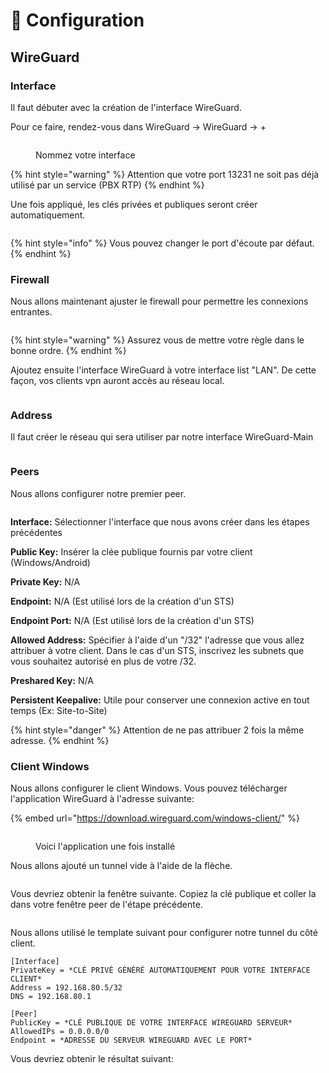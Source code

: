 # 🧾 Configuration

## WireGuard

### Interface

Il faut débuter avec la création de l'interface WireGuard.&#x20;

Pour ce faire, rendez-vous dans WireGuard -> WireGuard -> +

<figure><img src="../.gitbook/assets/image (52).png" alt=""><figcaption><p>Nommez votre interface</p></figcaption></figure>

{% hint style="warning" %}
Attention que votre port 13231 ne soit pas déjà utilisé par un service (PBX RTP)
{% endhint %}

Une fois appliqué, les clés privées et publiques seront créer automatiquement.

<figure><img src="../.gitbook/assets/image (53).png" alt=""><figcaption></figcaption></figure>

{% hint style="info" %}
Vous pouvez changer le port d'écoute par défaut.
{% endhint %}

### Firewall

Nous allons maintenant ajuster le firewall pour permettre les connexions entrantes.

<figure><img src="../.gitbook/assets/image (54).png" alt=""><figcaption></figcaption></figure>

{% hint style="warning" %}
Assurez vous de mettre votre règle dans le bonne ordre.
{% endhint %}

Ajoutez ensuite l'interface WireGuard à votre interface list "LAN". De cette façon, vos clients vpn auront accès au réseau local.

<figure><img src="../.gitbook/assets/image (62).png" alt=""><figcaption></figcaption></figure>

### Address

Il faut créer le réseau qui sera utiliser par notre interface WireGuard-Main

<figure><img src="../.gitbook/assets/image (55).png" alt=""><figcaption></figcaption></figure>

### Peers

Nous allons configurer notre premier peer.&#x20;

<figure><img src="../.gitbook/assets/image (56).png" alt=""><figcaption></figcaption></figure>

**Interface:**  Sélectionner l'interface que nous avons créer dans les étapes précédentes

**Public Key:** Insérer la clée publique fournis par votre client (Windows/Android)

**Private Key:** N/A

**Endpoint:**  N/A (Est utilisé lors de la création d'un STS)

**Endpoint Port:**  N/A (Est utilisé lors de la création d'un STS)

**Allowed Address:** Spécifier à l'aide d'un "/32" l'adresse que vous allez attribuer à votre client. Dans le cas d'un STS, inscrivez les subnets que vous souhaitez autorisé en plus de votre /32.

**Preshared Key:** N/A

**Persistent Keepalive:** Utile pour conserver une connexion active en tout temps (Ex: Site-to-Site)

{% hint style="danger" %}
Attention de ne pas attribuer 2 fois la même adresse.
{% endhint %}

### Client Windows

Nous allons configurer le client Windows. Vous pouvez télécharger l'application WireGuard à l'adresse suivante:

{% embed url="https://download.wireguard.com/windows-client/" %}

<figure><img src="../.gitbook/assets/image (57).png" alt=""><figcaption><p>Voici l'application une fois installé</p></figcaption></figure>

Nous allons ajouté un tunnel vide à l'aide de la flèche.

<figure><img src="../.gitbook/assets/image (58).png" alt=""><figcaption></figcaption></figure>

Vous devriez obtenir la fenêtre suivante. Copiez la clé publique et coller la dans votre fenêtre peer de l'étape précédente.

<figure><img src="../.gitbook/assets/image (60).png" alt=""><figcaption></figcaption></figure>

Nous allons utilisé le template suivant pour configurer notre tunnel du côté client.

```wiki
[Interface]
PrivateKey = *CLÉ PRIVÉ GÉNÉRÉ AUTOMATIQUEMENT POUR VOTRE INTERFACE CLIENT*
Address = 192.168.80.5/32
DNS = 192.168.80.1

[Peer]
PublicKey = *CLÉ PUBLIQUE DE VOTRE INTERFACE WIREGUARD SERVEUR*
AllowedIPs = 0.0.0.0/0
Endpoint = *ADRESSE DU SERVEUR WIREGUARD AVEC LE PORT*

```

Vous devriez obtenir le résultat suivant:

<figure><img src="../.gitbook/assets/image (61).png" alt=""><figcaption></figcaption></figure>
